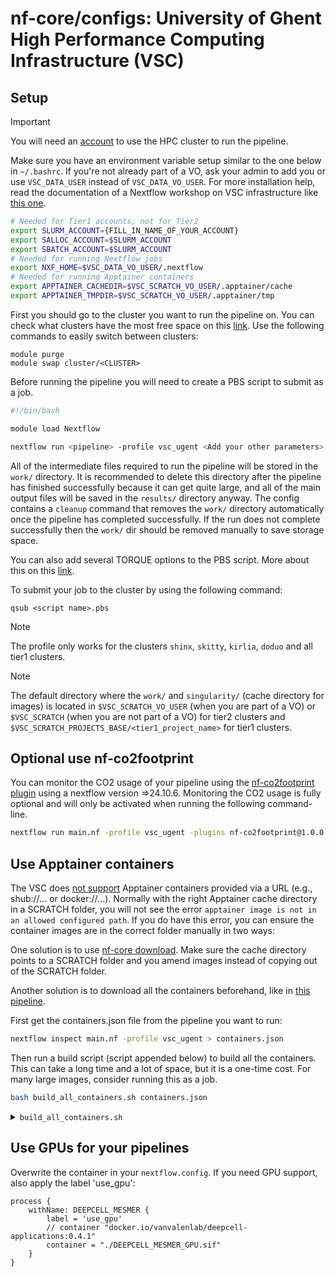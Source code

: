 # nf-core/configs: University of Ghent High Performance Computing Infrastructure (VSC)

## Setup

> [!IMPORTANT]
> You will need an [account](https://www.ugent.be/hpc/en/access/faq/access) to use the HPC cluster to run the pipeline.

Make sure you have an environment variable setup similar to the one below in `~/.bashrc`. If you're not already part of a VO, ask your admin to add you or use `VSC_DATA_USER` instead of `VSC_DATA_VO_USER`.
For more installation help, read the documentation of a Nextflow workshop on VSC infrastructure like [this one](https://vibbits-nextflow-workshop.readthedocs.io/en/latest/installations.html).

```bash
# Needed for Tier1 accounts, not for Tier2
export SLURM_ACCOUNT={FILL_IN_NAME_OF_YOUR_ACCOUNT}
export SALLOC_ACCOUNT=$SLURM_ACCOUNT
export SBATCH_ACCOUNT=$SLURM_ACCOUNT
# Needed for running Nextflow jobs
export NXF_HOME=$VSC_DATA_VO_USER/.nextflow
# Needed for running Apptainer containers
export APPTAINER_CACHEDIR=$VSC_SCRATCH_VO_USER/.apptainer/cache
export APPTAINER_TMPDIR=$VSC_SCRATCH_VO_USER/.apptainer/tmp
```

First you should go to the cluster you want to run the pipeline on. You can check what clusters have the most free space on this [link](https://shieldon.ugent.be:8083/pbsmon-web-users/). Use the following commands to easily switch between clusters:

```shell
module purge
module swap cluster/<CLUSTER>
```

Before running the pipeline you will need to create a PBS script to submit as a job.

```bash
#!/bin/bash

module load Nextflow

nextflow run <pipeline> -profile vsc_ugent <Add your other parameters>
```

All of the intermediate files required to run the pipeline will be stored in the `work/` directory. It is recommended to delete this directory after the pipeline has finished successfully because it can get quite large, and all of the main output files will be saved in the `results/` directory anyway.
The config contains a `cleanup` command that removes the `work/` directory automatically once the pipeline has completed successfully. If the run does not complete successfully then the `work/` dir should be removed manually to save storage space.

You can also add several TORQUE options to the PBS script. More about this on this [link](http://hpcugent.github.io/vsc_user_docs/pdf/intro-HPC-linux-gent.pdf#appendix.B).

To submit your job to the cluster by using the following command:

```shell
qsub <script name>.pbs
```

> [!NOTE]
> The profile only works for the clusters `shinx`, `skitty`, `kirlia`, `doduo` and all tier1 clusters.

> [!NOTE]
> The default directory where the `work/` and `singularity/` (cache directory for images) is located in `$VSC_SCRATCH_VO_USER` (when you are part of a VO) or `$VSC_SCRATCH` (when you are not part of a VO) for tier2 clusters and `$VSC_SCRATCH_PROJECTS_BASE/<tier1_project_name>` for tier1 clusters.

## Optional use nf-co2footprint

You can monitor the CO2 usage of your pipeline using the [nf-co2footprint plugin](https://nextflow-io.github.io/nf-co2footprint/) using a nextflow version =>24.10.6. Monitoring the CO2 usage is fully optional and will only be activated when running the following command-line.

```bash
nextflow run main.nf -profile vsc_ugent -plugins nf-co2footprint@1.0.0 --outdir your_output_folder
``` 

## Use Apptainer containers

The VSC does [not support](https://docs.hpc.ugent.be/Linux/apptainer/) Apptainer containers provided via a URL (e.g., shub://... or docker://...). Normally with the right Apptainer cache directory in a SCRATCH folder, you will not see the error `apptainer image is not in an allowed configured path`. If you do have this error, you can ensure the container images are in the correct folder manually in two ways:

One solution is to use [nf-core download](https://nf-co.re/docs/nf-core-tools/pipelines/download). Make sure the cache directory points to a SCRATCH folder and you amend images instead of copying out of the SCRATCH folder.

Another solution is to download all the containers beforehand, like in [this pipeline](https://github.com/saeyslab/spotless-benchmark).

First get the containers.json file from the pipeline you want to run:

```bash
nextflow inspect main.nf -profile vsc_ugent > containers.json
```

Then run a build script (script appended below) to build all the containers. This can take a long time and a lot of space, but it is a one-time cost. For many large images, consider running this as a job.

```bash
bash build_all_containers.sh containers.json
```

<details>

<summary> <code>build_all_containers.sh</code> </summary>

```bash
#!/bin/env bash

# avoid that Apptainer uses $HOME/.cache
export APPTAINER_CACHEDIR=/tmp/$USER/apptainer/cache
# instruct Apptainer to use temp dir on local filessytem
export APPTAINER_TMPDIR=/tmp/$USER/apptainer/tmpdir
# specified temp dir must exist, so create it
mkdir -p $APPTAINER_TMPDIR

# pull all containers from the given JSON file
# usage: build_all_containers.sh containers.json [FORCE]
JSON=$1
FORCE=${2:-false}

echo "Building containers from $JSON"
NAMES=$(sed -nE 's/.*"name": "([^"]*)".*/\1/p' $JSON)
CONTAINERS=$(sed -nE 's/.*"container": "([^"]*)".*/\1/p' $JSON)
# default FORCE to false
# paste name and containers together
paste <(echo "$NAMES") <(echo "$CONTAINERS") | while IFS=$'\t' read -r name container; do
    # is sif already present, continue unless FORCE is true
    if [ -f "$name.sif" ] && [ "$FORCE" != "true" ]; then
        continue
    fi

    # if container is null, skip
    if [ -z "$container" ]; then
        continue
    fi

    # if not docker://, add docker://
    if [[ $container != docker://* ]]; then
        container="docker://$container"
    fi
    echo "Building $container"
    # overwrite the existing container
    apptainer build --fakeroot /tmp/$USER/$name.sif $container
    mv /tmp/$USER/$name.sif $name.sif
done
```

</details>

## Use GPUs for your pipelines

Overwrite the container in your `nextflow.config`. If you need GPU support, also apply the label 'use_gpu':

```nextflow
process {
    withName: DEEPCELL_MESMER {
        label = 'use_gpu'
        // container "docker.io/vanvalenlab/deepcell-applications:0.4.1"
        container = "./DEEPCELL_MESMER_GPU.sif"
    }
}
```
